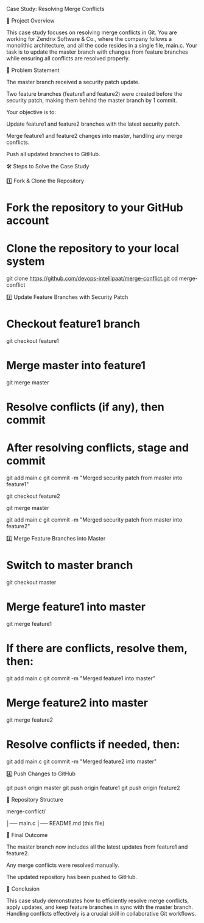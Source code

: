 Case Study: Resolving Merge Conflicts

📌 Project Overview

This case study focuses on resolving merge conflicts in Git. You are working for Zendrix Software & Co., where the company follows a monolithic architecture, and all the code resides in a single file, main.c. Your task is to update the master branch with changes from feature branches while ensuring all conflicts are resolved properly.

🎯 Problem Statement

The master branch received a security patch update.

Two feature branches (feature1 and feature2) were created before the security patch, making them behind the master branch by 1 commit.

Your objective is to:

Update feature1 and feature2 branches with the latest security patch.

Merge feature1 and feature2 changes into master, handling any merge conflicts.

Push all updated branches to GitHub.

🛠 Steps to Solve the Case Study

1️⃣ Fork & Clone the Repository

# Fork the repository to your GitHub account
# Clone the repository to your local system

git clone https://github.com/devops-intellipaat/merge-conflict.git
cd merge-conflict

2️⃣ Update Feature Branches with Security Patch

# Checkout feature1 branch
git checkout feature1

# Merge master into feature1
git merge master

# Resolve conflicts (if any), then commit
# After resolving conflicts, stage and commit

git add main.c
git commit -m "Merged security patch from master into feature1"

git checkout feature2

git merge master

git add main.c
git commit -m "Merged security patch from master into feature2"

3️⃣ Merge Feature Branches into Master

# Switch to master branch
git checkout master

# Merge feature1 into master
git merge feature1
# If there are conflicts, resolve them, then:
git add main.c
git commit -m "Merged feature1 into master"

# Merge feature2 into master
git merge feature2
# Resolve conflicts if needed, then:
git add main.c
git commit -m "Merged feature2 into master"

4️⃣ Push Changes to GitHub

git push origin master
git push origin feature1
git push origin feature2

📂 Repository Structure

merge-conflict/

│── main.c
│── README.md (this file)

🚀 Final Outcome

The master branch now includes all the latest updates from feature1 and feature2.

Any merge conflicts were resolved manually.

The updated repository has been pushed to GitHub.

📝 Conclusion

This case study demonstrates how to efficiently resolve merge conflicts, apply updates, and keep feature branches in sync with the master branch. Handling conflicts effectively is a crucial skill in collaborative Git workflows.

